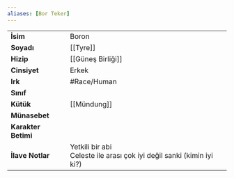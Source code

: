 ```yaml
---  
aliases: [Bor Teker]  
---  
```

|  |  |  
|---|---|  
| **İsim** | Boron|  
| **Soyadı** | [[Tyre]]|  
| **Hizip** | [[Güneş Birliği]]|  
| **Cinsiyet** | Erkek|  
| **Irk** | #Race/Human|  
| **Sınıf** | |  
| **Kütük** | [[Mündung]]|  
| **Münasebet** | |  
| **Karakter Betimi** | |  
| **İlave Notlar** | Yetkili bir abi<br>Celeste ile arası çok iyi değil sanki (kimin iyi ki?)|  
